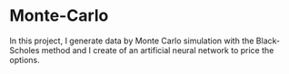 # Monte-Carlo

In this project, I generate data by Monte Carlo simulation with the Black-Scholes method and I create of an artificial neural network to price the options.


